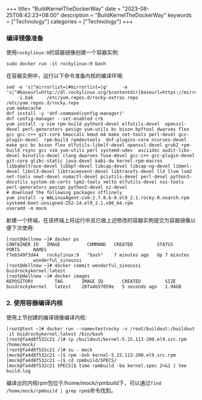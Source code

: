 +++
title= "BuildKernelTheDockerWay"
date = "2023-08-25T08:42:23+08:00"
description = "BuildKernelTheDockerWay"
keywords = ["Technology"]
categories = ["Technology"]
+++
### 编译镜像准备
使用`rockylinux:9`的容器镜像创建一个容器实例:   

```
sudo docker run -it rockylinux:9 bash
```
在容器实例中，运行以下命令准备内核的编译环境:    

```
sed -e 's|^mirrorlist=|#mirrorlist=|g'     -e 's|^#baseurl=http://dl.rockylinux.org/$contentdir|baseurl=https://mirrors.ustc.edu.cn/rocky|g'     -i.bak     /etc/yum.repos.d/rocky-extras.repo     /etc/yum.repos.d/rocky.repo
yum makecache
dnf install -y 'dnf-command(config-manager)'
dnf config-manager --set-enabled crb
yum install -y vim rpm-build python3-devel elfutils-devel  openssl-devel perl-generators pesign yum-utils bc bison bpftool dwarves flex gcc gcc-c++ git-core hmaccalc kmod m4 make net-tools perl-devel gcc-plugin-devel  rpm-build rpmdevtools  dnf-plugins-core ncurses-devel make gcc bc bison flex elfutils-libelf-devel openssl-devel grub2 rpm-build rsync gcc vim yum-utils perl systemd-udev  asciidoc audit-libs-devel binutils-devel clang dwarves fuse-devel gcc-c++ gcc-plugin-devel git-core glibc-static java-devel kabi-dw kernel-rpm-macros libbabeltrace-devel libbpf-devel libcap-devel libcap-ng-devel libmnl-devel libnl3-devel libtraceevent-devel libtracefs-devel lld llvm lvm2 net-tools newt-devel numactl-devel pciutils-devel perl-devel python3-docutils system-sb-certs tpm2-tools xmlto elfutils-devel nss-tools perl-generators pesign python3-devel xz-devel
# download the following packages offlinely 
yum install -y WALinuxAgent-cvm-2.7.0.6-9.el9_2.1.rocky.0.noarch.rpm systemd-boot-unsigned-252-14.el9_2.1.x86_64.rpm
useradd -m mock
```
新建一个终端，在该终端上将运行中且已做上述修改的容器实例提交为容器镜像以便下次使用:     

```
[root@dellnew ~]# docker ps 
CONTAINER ID   IMAGE          COMMAND   CREATED         STATUS         PORTS     NAMES
f7eb549f3d44   rockylinux:9   "bash"    7 minutes ago   Up 7 minutes             wonderful_sinoussi
[root@dellnew ~]# docker commit wonderful_sinoussi buidrockykernel:latest
[root@dellnew ~]# docker images
REPOSITORY        TAG       IMAGE ID       CREATED         SIZE
buidrockykernel   latest    207a4b57059e   5 seconds ago   1.94GB
```

### 2. 使用容器编译内核
使用上节创建的编译镜像编译内核:    

```
[root@text ~]# docker run --name=testrocky -v /root/buildout:/buildout -it buidrockykernel:latest /bin/bash
[root@fa4d8f532c21 /]# cp /buildout/kernel-5.15.113-200.el9.src.rpm /home/mock/
[root@fa4d8f532c21 /]# su - mock
[mock@fa4d8f532c21 ~]$ rpm -Uvh kernel-5.15.113-200.el9.src.rpm 
[mock@fa4d8f532c21 ~]$ cd rpmbuild/SPECS/
[mock@fa4d8f532c21 SPECS]$ time rpmbuild -ba kernel.spec 2>&1 | tee build.log
```
编译出的内核rpm包位于/home/mock/rpmbuild下，可以通过`find /home/mock/rpmbuild | grep rpm$`命令找到。


